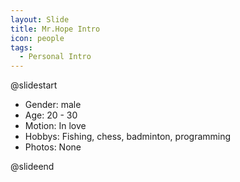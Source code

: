 ```yaml
---
layout: Slide
title: Mr.Hope Intro
icon: people
tags:
  - Personal Intro
---
```


@slidestart

- Gender: male
- Age: 20 - 30
- Motion: In love
- Hobbys: Fishing, chess, badminton, programming
- Photos: None

@slideend
